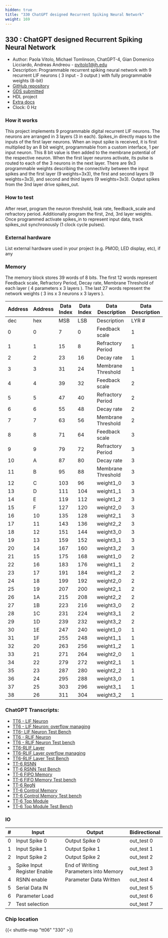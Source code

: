 ```yaml
---
hidden: true
title: "330 ChatGPT designed Recurrent Spiking Neural Network"
weight: 169
---
```


## 330 : ChatGPT designed Recurrent Spiking Neural Network

* Author: Paola Vitolo, Michael Tomlinson, ChatGPT-4, Gian Domenico Licciardo, Andreas Andreou - pvitolo1@jh.edu
* Description: Programmable recurrent spiking neural network with 9 recurrent LIF neurons ( 3 input - 3 output ) with fully programmable weights (8-bit)
* [GitHub repository](https://github.com/Andreou-JHULabOrg/tinytapeout_06_chatgpt_rsnn)
* [GDS submitted](https://github.com/Andreou-JHULabOrg/tinytapeout_06_chatgpt_rsnn/actions/runs/8758255062)
* HDL project
* [Extra docs]()
* Clock: 0 Hz

<!---

This file is used to generate your project datasheet. Please fill in the information below and delete any unused
sections.

You can also include images in this folder and reference them in the markdown. Each image must be less than
512 kb in size, and the combined size of all images must be less than 1 MB.
-->


### How it works

This project implements 9 programmable digital recurrent LIF neurons. The neurons are arranged in 3 layers (3 in each). Spikes_in directly maps to the inputs of the first layer neurons. When an input spike is received, it is first multiplied by an 8 bit weight, programmable from a custom interface, 1 per input neuron. This 8 bit value is then added to the membrane potential of the respective neuron.
When the first layer neurons activate, its pulse is routed to each of the 3 neurons in the next layer.
There are 9x3 programmable weights describing the connectivity between the input spikes and the first layer (9 weights=3x3), the first and second layers (9 weights=3x3), and second and third layers (9 weights=3x3).
Output spikes from the 3nd layer drive spikes_out.

### How to test

After reset, program the neuron threshold, leak rate, feedback_scale and refractory period.
Additionally program the first, 2nd, 3rd layer weights. Once programmed activate spikes_in to represent input data, track spikes_out synchronously (1 clock cycle pulses).

### External hardware

List external hardware used in your project (e.g. PMOD, LED display, etc), if any

### Memory

The memory block stores 39 words of 8 bits.
The first 12 words represent Feedback scale, Refractory Period, Decay rate, Membrane Threshold of each layer ( 4 parameters x 3 layers ).
The last 27 words represent the network weights ( 3 ins x 3 neurons x 3 layers ).

| Address |  Address   | Data Index |  Data Index   | Data Description            | Data Description       |
|---------|-----|--------------|-----|--------------------|-------|
| dec     | hex | MSB          | LSB | Description        | LYR # |
| 0       | 0   | 7            | 0   | Feedback scale     | 1     |
| 1       | 1   | 15           | 8   | Refractory Period  | 1     |
| 2       | 2   | 23           | 16  | Decay rate         | 1     |
| 3       | 3   | 31           | 24  | Membrane Threshold | 1     |
| 4       | 4   | 39           | 32  | Feedback scale     | 2     |
| 5       | 5   | 47           | 40  | Refractory Period  | 2     |
| 6       | 6   | 55           | 48  | Decay rate         | 2     |
| 7       | 7   | 63           | 56  | Membrane Threshold | 2     |
| 8       | 8   | 71           | 64  | Feedback scale     | 3     |
| 9       | 9   | 79           | 72  | Refractory Period  | 3     |
| 10      | A   | 87           | 80  | Decay rate         | 3     |
| 11      | B   | 95           | 88  | Membrane Threshold | 3     |
| 12      | C   | 103          | 96  | weight1_0          | 3     |
| 13      | D   | 111          | 104 | weight1_1          | 3     |
| 14      | E   | 119          | 112 | weight1_2          | 3     |
| 15      | F   | 127          | 120 | weight2_0          | 3     |
| 16      | 10  | 135          | 128 | weight2_1          | 3     |
| 17      | 11  | 143          | 136 | weight2_2          | 3     |
| 18      | 12  | 151          | 144 | weight3_0          | 3     |
| 19      | 13  | 159          | 152 | weight3_1          | 3     |
| 20      | 14  | 167          | 160 | weight3_2          | 3     |
| 21      | 15  | 175          | 168 | weight1_0          | 2     |
| 22      | 16  | 183          | 176 | weight1_1          | 2     |
| 23      | 17  | 191          | 184 | weight1_2          | 2     |
| 24      | 18  | 199          | 192 | weight2_0          | 2     |
| 25      | 19  | 207          | 200 | weight2_1          | 2     |
| 26      | 1A  | 215          | 208 | weight2_2          | 2     |
| 27      | 1B  | 223          | 216 | weight3_0          | 2     |
| 28      | 1C  | 231          | 224 | weight3_1          | 2     |
| 29      | 1D  | 239          | 232 | weight3_2          | 2     |
| 30      | 1E  | 247          | 240 | weight1_0          | 1     |
| 31      | 1F  | 255          | 248 | weight1_1          | 1     |
| 32      | 20  | 263          | 256 | weight1_2          | 1     |
| 33      | 21  | 271          | 264 | weight2_0          | 1     |
| 34      | 22  | 279          | 272 | weight2_1          | 1     |
| 35      | 23  | 287          | 280 | weight2_2          | 1     |
| 36      | 24  | 295          | 288 | weight3_0          | 1     |
| 37      | 25  | 303          | 296 | weight3_1          | 1     |
| 38      | 26  | 311          | 304 | weight3_2          | 1     |

### ChatGPT Transcripts:

* [TT6 - LIF Neuron](https://chat.openai.com/share/535c4a0c-c86d-4ba0-9a4f-99c0c1838d9a)
* [TT6 - LIF Neuron: overflow managing](https://chat.openai.com/share/b7ca6901-2c3b-4495-9e66-dd03410796d1)
* [TT6- LIF Neuron Test Bench](https://chat.openai.com/share/29ee34bb-a055-46f7-b410-eb5cb0ce6a53)
* [TT6 - RLIF Neuron](https://chat.openai.com/share/5e4851a5-1daf-4a8d-a139-cc3902eaedbe)
* [TT6 - RLIF Neuron Test bench](https://chat.openai.com/share/b06b4c8d-7c92-47de-810e-a645104e8219)
* [TT6-RLIF Layer](https://chat.openai.com/share/c9a540f7-5859-4f9d-8a51-1253a600b270)
* [TT6-RLIF Layer overflow managing](https://chat.openai.com/share/186d94ee-5bfe-4725-9e9f-a8b75aad12ca)
* [TT6-RLIF Layer Test Bench](https://chat.openai.com/share/66083653-98e3-4205-9dbc-be5cedb4a1d7)
* [TT-6 RSNN](https://chat.openai.com/share/dfd4aaf6-5d49-4ce6-8764-137a28d0ff33)
* [TT-6 RSNN Test Bench](https://chat.openai.com/share/47821133-237d-49f5-a831-5e6392c57680)
* [TT-6 FIPO Memory](https://chat.openai.com/share/89e4db9c-d54d-4df5-9114-fc9aec4bec26)
* [TT-6 FIFO Memory Test bench](https://chat.openai.com/share/3ab57958-6f31-41c1-a924-d0eb99a4688d)
* [TT-6 RegN](https://chat.openai.com/share/b2ebcf19-ea47-48c7-93d4-53bb519ef158)
* [TT-6 Control Memory](https://chat.openai.com/share/827e75b4-09f1-4793-bec0-5460367164c0)
* [TT-6 Control Memory Test bench](https://chat.openai.com/share/91674715-2c69-41c5-a647-fafee0bc78bf)
* [TT-6 Top Module](https://chat.openai.com/share/d7273ad8-a6e3-449f-9e97-9a1521b1320a)
* [TT-6 Top Module Test Bench](https://chat.openai.com/share/a5e2df3d-87dd-41ea-af40-e716a6e3c370)


### IO

| #             | Input    | Output   | Bidirectional   |
| ------------- | -------- | -------- | --------------- |
| 0 | Input Spike 0  | Output Spike 0  | out_test 0        |
| 1 | Input Spike 1  | Output Spike 1  | out_test 1        |
| 2 | Input Spike 2  | Output Spike 2  | out_test 2        |
| 3 | Spike Input Register Enable  | End of Writing Parameters into Memory  | out_test 3        |
| 4 | RSNN enable  | Parameter Data Written  | out_test 4        |
| 5 | Serial Data IN  |   | out_test 5        |
| 6 | Parameter Load  |   | out_test 6        |
| 7 | Test selection  |   | out_test 7        |


### Chip location

{{< shuttle-map "tt06" "330" >}}
